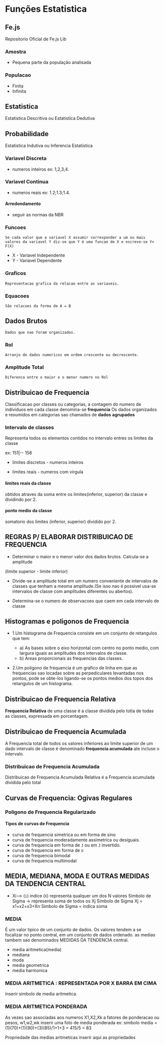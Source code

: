 # Funções Estatistica

## Fe.js
Repositorio Oficial de Fe.js Lib

### Amostra
  * Pequena parte da população analisada

### Populacao
  * Finita
  * Infinita

## Estatistica
  Estatistica Descritiva ou Estatistica Dedutiva

## Probabilidade
  Estatistica Indutiva ou Inferencia Estatistica

### Variavel Discreta
  * numeros inteiros ex: 1,2,3,4.

### Variavel Continua
  * numeros reais ex: 1.2;1.3;1.4.

#### Arredondamento
  *  seguir as normas da NBR

### Funcoes
    Se cada valor que a variavel X assumir corresponder a um ou mais valores da variavel Y diz-se que Y é uma funcao de X e escreve-se Y= F(X)
  * X - Variavel Independente
  * Y - Variavel Dependente

### Graficos
    Representacao grafica da relacao entre as variaveis.

### Equacoes
    São relacoes da forma de A = B

## Dados Brutos
    Dados que nao foram organizados.

### Rol
    Arranjo de dados numericos em ordem crescente ou decrescente.

### Amplitude Total
    Diferenca entre o maior e o menor numero no Rol

## Distribuicao de Frequencia
  Classificacao por classes ou categorias, a contagem do numero de individuos em cada classe denomina-se **frequencia**
  Os dados organizados e resumidos em categorias sao chamados de **dados** **agrupados**
### Intervalo de classes
  Representa todos os elementos contidos no intervalo entres os limites da classe

  ex:
  151|-- 158
* limites discretos - numeros inteiros

* limites reais - numeros com virgula
#### limites reais da classe
  obtidos atraves da soma entre os limites(inferior, superior) da classe e dividindo por 2.

#### ponto medio da classe
  somatorio dos limites (inferior, superior) dividido por 2.

## REGRAS P/ ELABORAR  DISTRIBUICAO DE FREQUENCIA
  * Determinar o maior e o menor valor dos dados brutos. Calcula-se a amplitude

  (limite superior - limite inferior)
  * Divide-se a amplitude total em um numero conveniente de intervalos de classes que tenham a mesma amplitude.(Se isso nao é possivel usa-se intervalos de classe com amplitudes diferentes ou abertos).

  * Determina-se o numero de observacoes que caem em cada intervalo de classe

## Histogramas e poligonos de Frequencia

  * 1.Um histograma de Frequencia consiste em um conjunto de retangulos que tem:

      * a) As bases sobre o eixo horizontal com centro no ponto medio, com largura iguais as amplitudes dos intervalos de classe.
      * b) Areas proporcionais as frequencias das classes.


  * 2.Um poligono de frequencia é um grafico de linha em que as frequencias sao locadas sobre as perpediculares levantadas nos pontos, pode se obte-los ligando-se os pontos medios dos topos dos retangulos de um histograma.
## Distribuicao de Frequencia Relativa
**Frequencia Relativa** de uma classe é a classe dividida pelo totla de todas as classes, expressada em porcentagem.

## Distribuicao de Frequencia Acumulada
  A Frequencia total de todos os valores inferiores ao limite superior de um dado intervalo de classe é denominado **frequencia acumulada** ate incluse o intervalo.

### Distribuicao de Frequencia Acumulada
  Distribuicao de Frequencia Acumulada Relativa é a Frequencia acumulada dividida pelo total
## Curvas de Frequencia: Ogivas Regulares

### Poligono de Frequencia Regularizado
#### Tipos de curvas de Frequencia
  * curva de frequencia simetrica ou em forma de sino
  * curva de frequencia moderadamente assimetrica ou desiguais.
  * curva de frequencia em forma de `J` ou em `J` invertido.
  * curva de frequencia em forma de `U`
  * curva de frequencia bimodal
  * curva de frequencia multimodal

## MEDIA, MEDIANA, MODA E OUTRAS MEDIDAS DA TENDENCIA CENTRAL
  * Xi--> (`i`) indice (`X`) representa qualquer um dos N valores
  Simbolo de Sigma -> representa soma de todos os Xj
  Simbolo de Sigma Xj = x1+x2+x3+Xn
  Simbolo de Sigma = indica soma

### MEDIA
  É um valor tipico de um conjunto de dados. Os valores tendem a se focalizar no ponto central, em um conjunto de dados ordenado. as medias tambem sao denominados MEDIDAS DA TENDENCIA central.
  * media aritmetica(media)
  * mediana
  * moda
  * media geometrica
  * media harmonica
### MEDIA ARITMETICA : REPRESENTADA POR X BARRA EM CIMA
inserir simbolo de media aritmetica.
### MEDIA ARITMETICA PONDERADA
  As vezes sao associadas aos numeros X1,X2,Xk a fatores de ponderacao ou pesos, w1,w2,wk
  inserir uma foto de media ponderada
  ex: simbolo media = (1)(70)+(1)(90)+(3)(85)/1+1+3 = 415/5 = 83

  Propriedade das medias aritmeticas
  inserir aqui as propriedades
